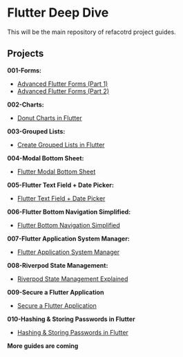 # Flutter Deep Dive

This will be the main repository of refacotrd project guides.

## Projects

**001-Forms:**

- [Advanced Flutter Forms (Part 1)](https://medium.com/flutter-community/advanced-flutter-forms-part-1-e575422176ed)
- [Advanced Flutter Forms (Part 2)](https://medium.com/flutter-community/advanced-flutter-forms-part-2-5ba9a759c8a1)

**002-Charts:**

- [Donut Charts in Flutter](https://www.refactord.com/guides/donut-charts-in-flutter)

**003-Grouped Lists:**

- [Create Grouped Lists in Flutter](https://www.refactord.com/guides/create-grouped-lists-in-flutter)

**004-Modal Bottom Sheet:**

- [Flutter Modal Bottom Sheet](https://www.refactord.com/guides/flutter-modal-bottom-sheet)

**005-Flutter Text Field + Date Picker:**

- [Flutter Text Field + Date Picker](https://www.refactord.com/guides/flutter-text-field-date-picker)

**006-Flutter Bottom Navigation Simplified:**

- [Flutter Bottom Navigation Simplified](https://www.refactord.com/guides/flutter-bottom-navigation-simplified)

**007-Flutter Application System Manager:**

- [Flutter Application System Manager](https://www.refactord.com/guides/flutter-application-system-manager)

**008-Riverpod State Management:**

- [Riverpod State Management Explained](https://www.refactord.com/guides/riverpod-state-management-explained)

**009-Secure a Flutter Application**

- [Secure a Flutter Application](https://www.refactord.com/guides/secure-a-flutter-application)

**010-Hashing & Storing Passwords in Flutter**

- [Hashing & Storing Passwords in Flutter](https://www.refactord.com/guides/hashing-storing-passwords-in-flutter)

**More guides are coming**
